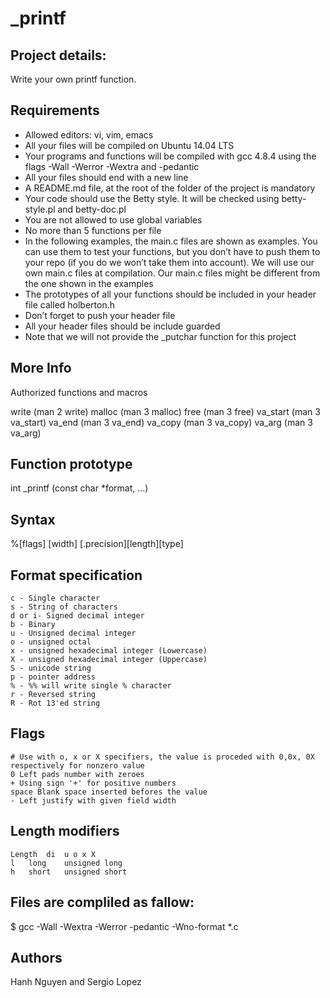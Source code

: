 # _printf 

## Project details:

Write your own printf function.

## Requirements
- Allowed editors: vi, vim, emacs
- All your files will be compiled on Ubuntu 14.04 LTS
- Your programs and functions will be compiled with gcc 4.8.4 using the flags -Wall -Werror -Wextra and -pedantic
- All your files should end with a new line
- A README.md file, at the root of the folder of the project is mandatory
- Your code should use the Betty style. It will be checked using betty-style.pl and betty-doc.pl
- You are not allowed to use global variables
- No more than 5 functions per file
- In the following examples, the main.c files are shown as examples. You can use them to test your functions, but you don’t have to push them to your repo (if you do we won’t take them into account). We will use our own main.c files at compilation. Our main.c files might be different from the one shown in the examples
- The prototypes of all your functions should be included in your header file called holberton.h
- Don’t forget to push your header file
- All your header files should be include guarded
- Note that we will not provide the _putchar function for this project

## More Info

Authorized functions and macros

write (man 2 write)
malloc (man 3 malloc)
free (man 3 free)
va_start (man 3 va_start)
va_end (man 3 va_end)
va_copy (man 3 va_copy)
va_arg (man 3 va_arg)

## Function prototype 
int _printf (const char *format, ...)

## Syntax 
%[flags] [width] [.precision][length][type]

## Format specification
	c - Single character
	s - String of characters
	d or i- Signed decimal integer
	b - Binary
	u - Unsigned decimal integer
	o - unsigned octal
	x - unsigned hexadecimal integer (Lowercase)
	X - unsigned hexadecimal integer (Uppercase)
	S - unicode string
	p - pointer address
	% - %% will write single % character
	r - Reversed string
	R - Rot 13'ed string

## Flags
	# Use with o, x or X specifiers, the value is proceded with 0,0x, 0X respectively for nonzero value
	0 Left pads number with zeroes
	+ Using sign '+' for positive numbers
	space Blank space inserted befores the value
	- Left justify with given field width

## Length modifiers
	Length 	di	u o x X
	l	long 	unsigned long
	h 	short 	unsigned short

	

## Files are compliled as fallow:

$ gcc -Wall -Wextra -Werror -pedantic -Wno-format *.c


## Authors

Hanh Nguyen and Sergio Lopez
